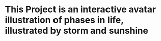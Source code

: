 # This Project is an interactive avatar illustration of phases in life, illustrated by storm and sunshine

